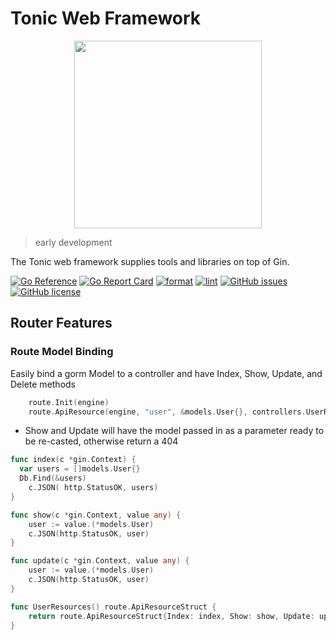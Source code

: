 
# Tonic Web Framework

<p align="center">
  <img src="https://raw.githubusercontent.com/fumeapp/tonic/main/tonic.jpg" width="300" />
</p>

> early development

The Tonic web framework supplies tools and libraries on top of Gin.

[![Go Reference](https://pkg.go.dev/badge/github.com/fumeapp/tonic.svg)](https://pkg.go.dev/github.com/fumeapp/tonic)
[![Go Report Card](https://goreportcard.com/badge/github.com/fumeapp/tonic)](https://goreportcard.com/report/github.com/fumeapp/tonic)
[![format](https://github.com/fumeapp/tonic/actions/workflows/format.yml/badge.svg)](https://github.com/fumeapp/tonic/actions/workflows/format.yml)
[![lint](https://github.com/fumeapp/tonic/actions/workflows/lint.yml/badge.svg)](https://github.com/fumeapp/tonic/actions/workflows/lint.yml)
[![GitHub issues](https://img.shields.io/github/issues/fumeapp/tonic)](https://github.com/fumeapp/tonic/issues)
[![GitHub license](https://img.shields.io/github/license/fumeapp/tonic)](https://github.com/fumeapp/tonic/blob/main/license)


## Router Features
### Route Model Binding

Easily bind a gorm Model to a controller and have Index, Show, Update, and Delete methods

```go
	route.Init(engine)
	route.ApiResource(engine, "user", &models.User{}, controllers.UserResources())
```

* Show and Update will have the model passed in as a parameter ready to be re-casted, otherwise return a 404

```go
func index(c *gin.Context) {
  var users = []models.User{}
  Db.Find(&users)
	c.JSON( http.StatusOK, users)
}

func show(c *gin.Context, value any) {
	user := value.(*models.User)
	c.JSON(http.StatusOK, user)
}

func update(c *gin.Context, value any) {
	user := value.(*models.User)
	c.JSON(http.StatusOK, user)
}

func UserResources() route.ApiResourceStruct {
	return route.ApiResourceStruct{Index: index, Show: show, Update: update}
}
```